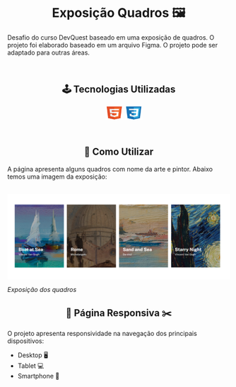 <h1 align="center">Exposição Quadros 🖼</h1>

<p>Desafio do curso DevQuest baseado em uma exposição de quadros. O projeto foi elaborado baseado em um arquivo Figma. O projeto pode ser adaptado para outras áreas.</p>

<div align="center" valign="top"><br>
 <h2>🕹️ Tecnologias Utilizadas</h2>
    <ul align="center">
        <img align="center" alt="HTML" height="30" width="40" src="https://raw.githubusercontent.com/devicons/devicon/master/icons/html5/html5-original.svg">
        <img align="center" alt="CSS" height="30" width="40" src="https://raw.githubusercontent.com/devicons/devicon/master/icons/css3/css3-original.svg">
    </ul>
</div><br>

<h2 align="center">🤔 Como Utilizar</h2>
 <p>A página apresenta alguns quadros com nome da arte e pintor. Abaixo temos uma imagem da exposição:</p><br>
<img align="center" src="./src/img/exposicao.png" alt="Img do sistema" title="Img do sistema"><p><i>Exposição dos quadros</i></p>

<h2 align="center">📐 Página Responsiva ✂️</h2>
<p>O projeto apresenta responsividade na navegação dos principais dispositivos:<br></p>
<ul>
    <li>Desktop 🖥️</li>
    <li>Tablet 💻</li>
    <li>Smartphone 📱</li>
</ul>

<!-- <h2 align="center">🔗 Link da página</h2>
<p>Logo abaixo temos o link da página para visualização e testes:</p>
👉 <a href="https://oseiasweb.github.io/exposicao-quadros/" target="_blank">Exposição Quadros</a><br><br> -->